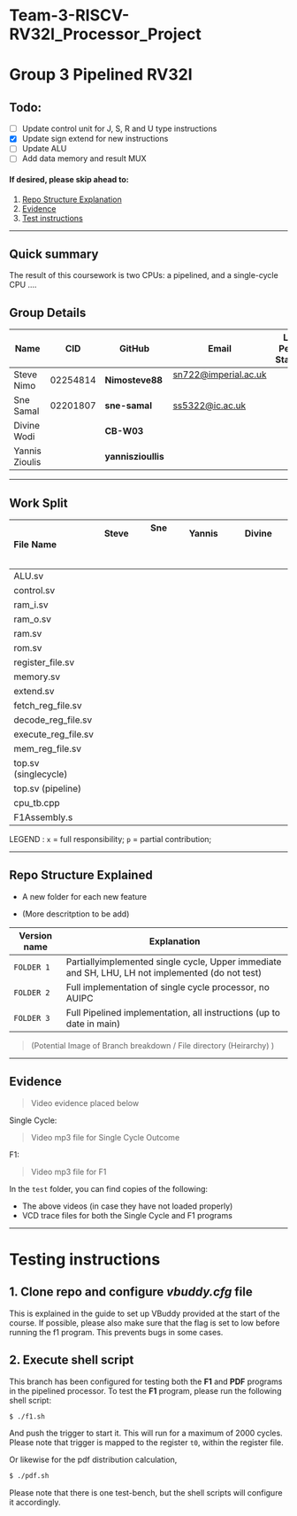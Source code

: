 # Team-3-RISCV-RV32I_Processor_Project
# Group 3 Pipelined RV32I

## Todo:
- [ ] Update control unit for J, S, R and U type instructions
- [x] Update sign extend for new instructions
- [ ] Update ALU
- [ ] Add data memory and result MUX

#### If desired, please skip ahead to:
1. [Repo Structure Explanation](#structure)
2. [Evidence](#evidence)
3.  [Test instructions](#test)

---
## Quick summary

The result of this coursework is two CPUs: a pipelined, and a single-cycle CPU ....

## Group Details

| Name           | CID      | GitHub   | Email                     | Link to Personal Statement|
|----------------|----------|----------|---------------------------|--------------|
| Steve Nimo      | 02254814 | **Nimosteve88**  | sn722@imperial.ac.uk   &nbsp; &nbsp; &nbsp; &nbsp;   | 
| Sne Samal   | 02201807 | **sne-samal** | ss5322@ic.ac.uk | 
| Divine Wodi |  | **CB-W03** |  | 
| Yannis Zioulis |  | **yanniszioullis**  |   | 

---

## Work Split 

| File Name     |  Steve  &nbsp; &nbsp; &nbsp; &nbsp; &nbsp; &nbsp; &nbsp; &nbsp;&nbsp; &nbsp; &nbsp; &nbsp; &nbsp; &nbsp; &nbsp; &nbsp;  | Sne &nbsp; &nbsp; &nbsp; &nbsp; &nbsp; &nbsp; &nbsp; &nbsp; &nbsp; &nbsp; &nbsp; &nbsp; &nbsp; &nbsp; &nbsp; &nbsp;       | Yannis  &nbsp; &nbsp; &nbsp; &nbsp; &nbsp; &nbsp; &nbsp; &nbsp; &nbsp; &nbsp; &nbsp; &nbsp; &nbsp; &nbsp; &nbsp; &nbsp; &nbsp; &nbsp; &nbsp; &nbsp; &nbsp; &nbsp;       | Divine   &nbsp; &nbsp; &nbsp; &nbsp; &nbsp; &nbsp; &nbsp; &nbsp; &nbsp; &nbsp; &nbsp; &nbsp; &nbsp; &nbsp; &nbsp; &nbsp;         |
|:-------------|:----------------:|:----------:|:------------:|:--------------:|
| ALU.sv |  |  | |
| control.sv | | |  |
| ram_i.sv | | | |
| ram_o.sv | | | |
| ram.sv | | | |
| rom.sv | | | |
| register_file.sv | | | |
| memory.sv | | | |
| extend.sv | | | |
| fetch_reg_file.sv | | | |
| decode_reg_file.sv | | | |
| execute_reg_file.sv | | | |
| mem_reg_file.sv | | | |
| top.sv (singlecycle) | | | |
| top.sv (pipeline) | | | |
| cpu_tb.cpp | | | |
| F1Assembly.s | | | |

LEGEND :       `x` = full responsibility;  `p` = partial contribution; 

---
<div id="structure"/>

## Repo Structure Explained

* A new folder for each new feature

- (More descritption to be add)

 

| Version name | Explanation | 
| -----------------|-------------|
| `FOLDER 1` | Partiallyimplemented single cycle, Upper immediate and SH, LHU, LH not implemented (do not test)
| `FOLDER 2` | Full implementation of single cycle processor, no AUIPC
| `FOLDER 3` | Full Pipelined implementation, all instructions (up to date in main)

> (Potential Image of Branch breakdown / File directory (Heirarchy) )


---
<div id="evidence"/>

## Evidence

>Video evidence placed below

Single Cycle: 

> Video mp3 file for Single Cycle Outcome


F1:

> Video mp3 file for F1

In the `test` folder, you can find copies of the following:
* The above videos (in case they have not loaded properly)
*  VCD trace files for both the Single Cycle and F1 programs

---

<div id="test"/>

# Testing instructions

## 1. Clone repo and configure _vbuddy.cfg_ file

This is explained in the guide to set up VBuddy provided at the start of the course.
If possible, please also make sure that the flag is set to low before running the f1 program. This prevents bugs in some cases. 

## 2. Execute shell script 

This branch has been configured for testing both the **F1** and **PDF** programs in the pipelined processor. To test the **F1** program, please run the following shell script:
```bash
$ ./f1.sh
```
And push the trigger to start it. This will run for a maximum of 2000 cycles. Please note that trigger is mapped to the register `t0`, within the register file. 

Or likewise for the pdf distribution calculation,
```bash
$ ./pdf.sh
```
Please note that there is one test-bench, but the shell scripts will configure it accordingly. 


